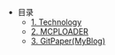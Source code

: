- 目录
  - [1. Technology](chapter1/chapter1.md)
  - [2. MCPLOADER](chapter2/chapter2.md)
  - [3. GitPaper(MyBlog)](chapter3/chapter3.md) 
  